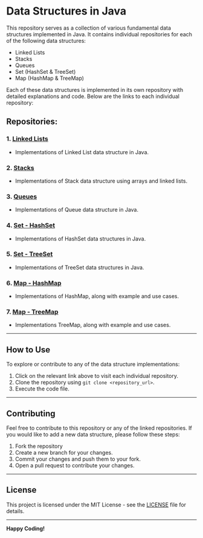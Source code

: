 # Data Structures in Java

This repository serves as a collection of various fundamental data structures implemented in Java. It contains individual repositories for each of the following data structures:

- Linked Lists
- Stacks
- Queues
- Set (HashSet & TreeSet)
- Map (HashMap & TreeMap)

Each of these data structures is implemented in its own repository with detailed explanations and code. Below are the links to each individual repository:

## Repositories:

### 1. [Linked Lists](https://github.com/Ratna-Babu/LinkedList-Java)
   - Implementations of  Linked List data structure in Java.

### 2. [Stacks](https://github.com/Ratna-Babu/Stacks-Java)
   - Implementations of Stack data structure using arrays and linked lists.

### 3. [Queues](https://github.com/Ratna-Babu/Queues-Java)
   - Implementations of Queue data structure in Java.

### 4. [Set - HashSet](https://github.com/Ratna-Babu/HashSet-Java)
   - Implementations of HashSet data structures in Java.

### 5. [Set - TreeSet](https://github.com/Ratna-Babu/TreeSet-Java)
   - Implementations of TreeSet data structures in Java.

### 6. [Map - HashMap](https://github.com/Ratna-Babu/HashMap-Java)
   - Implementations of HashMap, along with example and use cases.

### 7. [Map - TreeMap](https://github.com/Ratna-Babu/TreeMap-Java)
   - Implementations TreeMap, along with example and use cases.

---

## How to Use

To explore or contribute to any of the data structure implementations:

1. Click on the relevant link above to visit each individual repository.
2. Clone the repository using `git clone <repository_url>`.
3. Execute the code file.

---


## Contributing

Feel free to contribute to this repository or any of the linked repositories. If you would like to add a new data structure, please follow these steps:

1. Fork the repository
2. Create a new branch for your changes.
3. Commit your changes and push them to your fork.
4. Open a pull request to contribute your changes.

---

## License

This project is licensed under the MIT License - see the [LICENSE](LICENSE) file for details.

---

**Happy Coding!**
